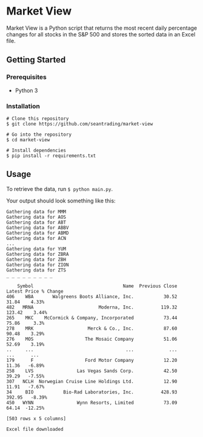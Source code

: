 # Market View
Market View is a Python script that returns the most recent daily percentage changes for all stocks in the S&P 500 and stores the sorted data in an Excel file.

## Getting Started
### Prerequisites
- Python 3
### Installation
```
# Clone this repository
$ git clone https://github.com/seantrading/market-view

# Go into the repository
$ cd market-view

# Install dependencies
$ pip install -r requirements.txt
```
## Usage
To retrieve the data, run `$ python main.py`.

Your output should look something like this:
```
Gathering data for MMM
Gathering data for AOS
Gathering data for ABT
Gathering data for ABBV
Gathering data for ABMD
Gathering data for ACN
...
Gathering data for YUM
Gathering data for ZBRA
Gathering data for ZBH
Gathering data for ZION
Gathering data for ZTS
_ _ _ _ _ _ _ _ _

    Symbol                                 Name  Previous Close  Latest Price % Change
406    WBA       Walgreens Boots Alliance, Inc.           30.52         31.84    4.33%
482   MRNA                        Moderna, Inc.          119.32        123.42    3.44%
265    MKC    McCormick & Company, Incorporated           73.44         75.86     3.3%
278    MRK                    Merck & Co., Inc.           87.60         90.48    3.29%
276    MOS                   The Mosaic Company           51.06         52.69    3.19%
..     ...                                  ...             ...           ...      ...
179      F                   Ford Motor Company           12.20         11.36   -6.89%
258    LVS                Las Vegas Sands Corp.           42.50         39.29   -7.55%
307   NCLH  Norwegian Cruise Line Holdings Ltd.           12.90         11.91   -7.67%
34     BIO           Bio-Rad Laboratories, Inc.          428.93        392.95   -8.39%
450   WYNN                Wynn Resorts, Limited           73.09         64.14  -12.25%

[503 rows x 5 columns]

Excel file downloaded
```

